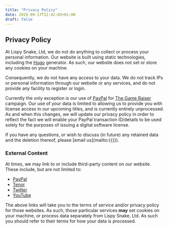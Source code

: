 ```yaml
---
title: "Privacy Policy"
date: 2019-09-17T12:42:03+01:00
draft: false
---
```


## Privacy Policy

At Lispy Snake, Ltd, we do not do anything to collect or process your personal information.
Our website is built using static technologies, including the [Hugo](https://gohugo.io/) generator.
As such, our website does not set or store any cookies on your machine.

Consequently, we do not have any access to your data. We do not track IPs or personal information
through our website or any services, and do not provide any facility to register or login.

Currently the only exception is our use of [PayPal](https://www.paypal.com/uk/webapps/mpp/ua/privacy-full) for [The Game Raiser](/the-game-raiser/) campaign.
Our use of your data is limited to allowing us to provide you with license access in our upcoming titles, and is currently entirely unprocessed.
As and when this changes, we will update our privacy policy in order to reflect the fact we will enable your PayPal transaction ID/details to be
used solely for the purposes of issuing a digital software license.

If you have any questions, or wish to discuss (in future) any retained data and the deletion thereof, please [email us](mailto:{{<param CompanyEmail>}}).


### External Content

At times, we may link to or include third-party content on our website. These include, but are not
limited to:

 - [PayPal](https://www.paypal.com/uk/webapps/mpp/ua/privacy-full)
 - [Tenor](https://tenor.com/legal-terms)
 - [Twitter](https://twitter.com/en/privacy)
 - [YouTube](https://policies.google.com/privacy?hl=en-US)

The above links will take you to the terms of service and/or privacy policy for those websites.
As such, those particular services **may** set cookies on your machine, or process data separately
from Lispy Snake, Ltd. As such you should refer to their terms for how your data is processed.
